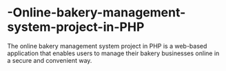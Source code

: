 # -Online-bakery-management-system-project-in-PHP
The online bakery management system project in PHP is a web-based application that enables users to manage their bakery businesses online in a secure and convenient way.
